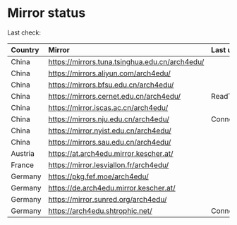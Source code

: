 <script src="./time.js"></script>
# Mirror status
Last check: <script type="text/javascript">localize(1754666992.4029334);</script>

|Country|Mirror|Last update|
|:------|:-----|:----------|
|China|https://mirrors.tuna.tsinghua.edu.cn/arch4edu/|<script type="text/javascript">localize(1754636099);</script>|
|China|https://mirrors.aliyun.com/arch4edu/|<script type="text/javascript">localize(1754636099);</script>|
|China|https://mirrors.bfsu.edu.cn/arch4edu/|<script type="text/javascript">localize(1754636099);</script>|
|China|https://mirrors.cernet.edu.cn/arch4edu/|ReadTimeout|
|China|https://mirror.iscas.ac.cn/arch4edu/|<script type="text/javascript">localize(1754636099);</script>|
|China|https://mirrors.nju.edu.cn/arch4edu/|ConnectionError|
|China|https://mirror.nyist.edu.cn/arch4edu/|<script type="text/javascript">localize(1754592748);</script>|
|China|https://mirrors.sau.edu.cn/arch4edu/|<script type="text/javascript">localize(1754636099);</script>|
|Austria|https://at.arch4edu.mirror.kescher.at/|<script type="text/javascript">localize(1754636099);</script>|
|France|https://mirror.lesviallon.fr/arch4edu/|<script type="text/javascript">localize(1754592748);</script>|
|Germany|https://pkg.fef.moe/arch4edu/|<script type="text/javascript">localize(1754636099);</script>|
|Germany|https://de.arch4edu.mirror.kescher.at/|<script type="text/javascript">localize(1754636099);</script>|
|Germany|https://mirror.sunred.org/arch4edu/|<script type="text/javascript">localize(1754636099);</script>|
|Germany|https://arch4edu.shtrophic.net/|ConnectionError|

<script src="./tablefilter/tablefilter.js"></script>
<script src="./table.js"></script>
